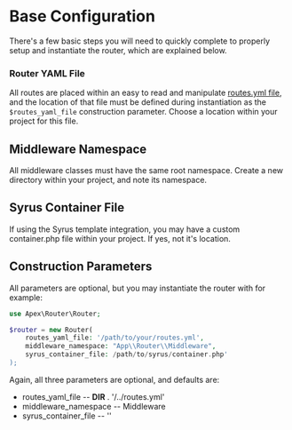 
# Base Configuration

There's a few basic steps you will need to quickly complete to properly setup and instantiate the router, which are explained below.

### Router YAML File

All routes are placed within an easy to read and manipulate [routes.yml file](https://github.com/apexpl/router/blob/master/routes.yml), and the location of that file must be defined during instantiation as the `$routes_yaml_file` construction parameter.  Choose a location within your project for this file.


## Middleware Namespace

All middleware classes must have the same root namespace.  Create a new directory within your project, and note its namespace.

## Syrus Container File

If using the Syrus template integration, you may have a custom container.php file within your project.  If yes, not it's location.


## Construction Parameters

All parameters are optional, but you may instantiate the router with for example:

~~~php
use Apex\Router\Router;

$router = new Router(
    routes_yaml_file: '/path/to/your/routes.yml',
    middleware_namespace: "App\\Router\\Middleware",
    syrus_container_file: /path/to/syrus/container.php'
);
~~~

Again, all three parameters are optional, and defaults are:

* routes_yaml_file -- __DIR__ . '/../routes.yml'
* middleware_namespace -- Middleware
* syrus_container_file -- ''


